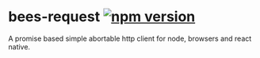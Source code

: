 # bees-request [![npm version](https://img.shields.io/npm/v/bees-request.svg?style=flat)](https://www.npmjs.com/package/bees-request)

A promise based simple abortable http client for node, browsers and react native.

